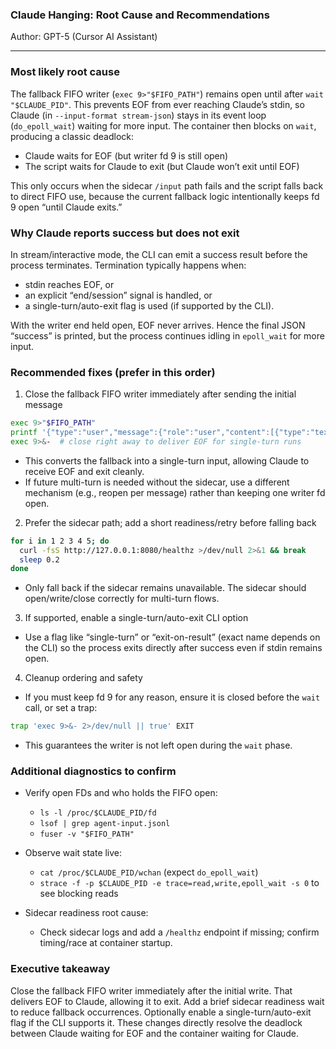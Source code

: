 ### Claude Hanging: Root Cause and Recommendations

Author: GPT-5 (Cursor AI Assistant)

---

### Most likely root cause

The fallback FIFO writer (`exec 9>"$FIFO_PATH"`) remains open until after `wait "$CLAUDE_PID"`. This prevents EOF from ever reaching Claude’s stdin, so Claude (in `--input-format stream-json`) stays in its event loop (`do_epoll_wait`) waiting for more input. The container then blocks on `wait`, producing a classic deadlock:

- Claude waits for EOF (but writer fd 9 is still open)
- The script waits for Claude to exit (but Claude won’t exit until EOF)

This only occurs when the sidecar `/input` path fails and the script falls back to direct FIFO use, because the current fallback logic intentionally keeps fd 9 open “until Claude exits.”

### Why Claude reports success but does not exit

In stream/interactive mode, the CLI can emit a success result before the process terminates. Termination typically happens when:

- stdin reaches EOF, or
- an explicit “end/session” signal is handled, or
- a single-turn/auto-exit flag is used (if supported by the CLI).

With the writer end held open, EOF never arrives. Hence the final JSON “success” is printed, but the process continues idling in `epoll_wait` for more input.

### Recommended fixes (prefer in this order)

1) Close the fallback FIFO writer immediately after sending the initial message

```bash
exec 9>"$FIFO_PATH"
printf '{"type":"user","message":{"role":"user","content":[{"type":"text","text":%s}]}}\n' "$USER_COMBINED" >&9
exec 9>&-  # close right away to deliver EOF for single-turn runs
```

- This converts the fallback into a single-turn input, allowing Claude to receive EOF and exit cleanly.
- If future multi-turn is needed without the sidecar, use a different mechanism (e.g., reopen per message) rather than keeping one writer fd open.

2) Prefer the sidecar path; add a short readiness/retry before falling back

```bash
for i in 1 2 3 4 5; do
  curl -fsS http://127.0.0.1:8080/healthz >/dev/null 2>&1 && break
  sleep 0.2
done
```

- Only fall back if the sidecar remains unavailable. The sidecar should open/write/close correctly for multi-turn flows.

3) If supported, enable a single-turn/auto-exit CLI option

- Use a flag like “single-turn” or “exit-on-result” (exact name depends on the CLI) so the process exits directly after success even if stdin remains open.

4) Cleanup ordering and safety

- If you must keep fd 9 for any reason, ensure it is closed before the `wait` call, or set a trap:

```bash
trap 'exec 9>&- 2>/dev/null || true' EXIT
```

- This guarantees the writer is not left open during the `wait` phase.

### Additional diagnostics to confirm

- Verify open FDs and who holds the FIFO open:
  - `ls -l /proc/$CLAUDE_PID/fd`
  - `lsof | grep agent-input.jsonl`
  - `fuser -v "$FIFO_PATH"`

- Observe wait state live:
  - `cat /proc/$CLAUDE_PID/wchan` (expect `do_epoll_wait`)
  - `strace -f -p $CLAUDE_PID -e trace=read,write,epoll_wait -s 0` to see blocking reads

- Sidecar readiness root cause:
  - Check sidecar logs and add a `/healthz` endpoint if missing; confirm timing/race at container startup.

### Executive takeaway

Close the fallback FIFO writer immediately after the initial write. That delivers EOF to Claude, allowing it to exit. Add a brief sidecar readiness wait to reduce fallback occurrences. Optionally enable a single-turn/auto-exit flag if the CLI supports it. These changes directly resolve the deadlock between Claude waiting for EOF and the container waiting for Claude.


